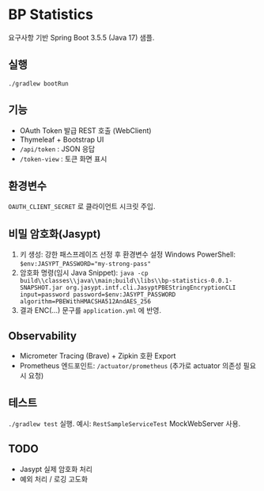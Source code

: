 # BP Statistics

요구사항 기반 Spring Boot 3.5.5 (Java 17) 샘플.

## 실행
```
./gradlew bootRun
```

## 기능
- OAuth Token 발급 REST 호출 (WebClient)
- Thymeleaf + Bootstrap UI
- `/api/token` : JSON 응답
- `/token-view` : 토큰 화면 표시

## 환경변수
`OAUTH_CLIENT_SECRET` 로 클라이언트 시크릿 주입.

## 비밀 암호화(Jasypt)
1. 키 생성: 강한 패스프레이즈 선정 후 환경변수 설정
   Windows PowerShell: `$env:JASYPT_PASSWORD="my-strong-pass"`
2. 암호화 명령(임시 Java Snippet):
   `java -cp build\\classes\\java\\main;build\\libs\\bp-statistics-0.0.1-SNAPSHOT.jar org.jasypt.intf.cli.JasyptPBEStringEncryptionCLI input=password password=$env:JASYPT_PASSWORD algorithm=PBEWithHMACSHA512AndAES_256`
3. 결과 ENC(...) 문구를 `application.yml` 에 반영.

## Observability
- Micrometer Tracing (Brave) + Zipkin 호환 Export
- Prometheus 엔드포인트: `/actuator/prometheus` (추가로 actuator 의존성 필요 시 요청)

## 테스트
`./gradlew test` 실행. 예시: `RestSampleServiceTest` MockWebServer 사용.

## TODO
- Jasypt 실제 암호화 처리
- 예외 처리 / 로깅 고도화
